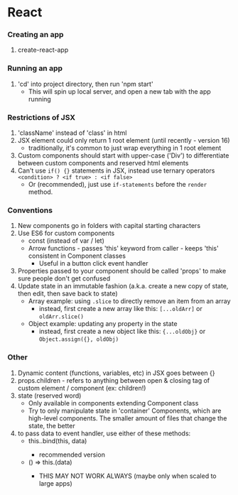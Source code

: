 # React

### Creating an app
1) create-react-app <name-of-new-project>

### Running an app
1) 'cd' into project directory, then run 'npm start'
   - This will spin up local server, and open a new tab with the app running

### Restrictions of JSX
1) 'className' instead of 'class' in html
2) JSX element could only return 1 root element (until recently - version 16)
   - traditionally, it's common to just wrap everything in 1 root element
3) Custom components should start with upper-case ('Div') to differentiate between custom components and reserved html elements
4) Can't use `if() {}` statements in JSX, instead use ternary operators `<condition> ? <if true> : <if false>`
   - Or (recommended), just use `if-statements` before the `render` method.

### Conventions
1) New components go in folders with capital starting characters
2) Use ES6 for custom components
   - const (instead of var / let)
   - Arrow functions - passes 'this' keyword from caller - keeps 'this' consistent in Component classes
     - Useful in a button click event handler
3) Properties passed to your component should be called 'props' to make sure people don't get confused
4) Update state in an immutable fashion (a.k.a. create a new copy of state, then edit, then save back to state)
   - Array example: using `.slice` to directly remove an item from an array
     - instead, first create a new array like this: `[...oldArr]` or `oldArr.slice()`
   - Object example: updating any property in the state
     - instead, first create a new object like this: `{...oldObj}` or `Object.assign({}, oldObj)`

### Other
1) Dynamic content (functions, variables, etc) in JSX goes between {}
2) props.children - refers to anything between open & closing tag of custom element / component (ex: <Person>children!</Person>)
3) state (reserved word)
   - Only available in components extending Component class
   - Try to only manipulate state in 'container' Components, which are high-level components. The smaller amount of files that change the state, the better
4) to pass data to event handler, use either of these methods:
   - this.<function-name>.bind(this, data)
     - recommended version
   - () => this.<function-name>(data)
     - THIS MAY NOT WORK ALWAYS (maybe only when scaled to large apps)
